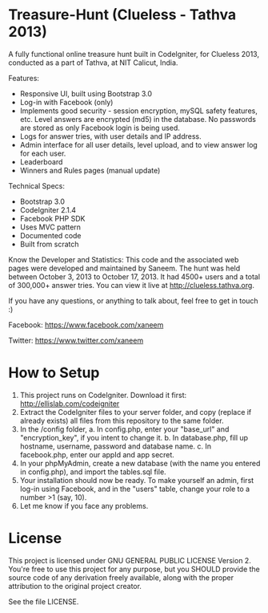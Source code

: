 Treasure-Hunt (Clueless - Tathva 2013)
======================================

A fully functional online treasure hunt built in CodeIgniter, for Clueless 2013, conducted as a part of Tathva, at NIT Calicut, India.

Features:
* Responsive UI, built using Bootstrap 3.0
* Log-in with Facebook (only)
* Implements good security - session encryption, mySQL safety features, etc. Level answers are encrypted (md5) in the database. No passwords are stored as only Facebook login is being used.
* Logs for answer tries, with user details and IP address.
* Admin interface for all user details, level upload, and to view answer log for each user.
* Leaderboard
* Winners and Rules pages (manual update)

Technical Specs:
* Bootstrap 3.0
* CodeIgniter 2.1.4
* Facebook PHP SDK
* Uses MVC pattern
* Documented code
* Built from scratch

Know the Developer and Statistics:
This code and the associated web pages were developed and maintained by Saneem. The hunt was held between October 3, 2013 to October 17, 2013. It had 4500+ users and a total of 300,000+ answer tries. You can view it live at http://clueless.tathva.org.

If you have any questions, or anything to talk about, feel free to get in touch :)

Facebook: https://www.facebook.com/xaneem

Twitter: https://www.twitter.com/xaneem


How to Setup
============
1. This project runs on CodeIgniter. Download it first: http://ellislab.com/codeigniter
2. Extract the CodeIgniter files to your server folder, and copy (replace if already exists) all files from this repository to the same folder.
3. In the /config folder,
  a. In config.php, enter your "base_url" and "encryption_key", if you intent to change it.
  b. In database.php, fill up hostname, username, password and database name.
  c. In facebook.php, enter our appId and app secret.
4. In your phpMyAdmin, create a new database (with the name you entered in config.php), and import the tables.sql file.
5. Your installation should now be ready. To make yourself an admin, first log-in using Facebook, and in the "users" table, change your role to a number >1 (say, 10).
6. Let me know if you face any problems.

License
=======
This project is licensed under GNU GENERAL PUBLIC LICENSE Version 2.
You're free to use this project for any purpose, but you
SHOULD provide the source code of any derivation freely available,
along with the proper attribution to the original project creator.

See the file LICENSE.